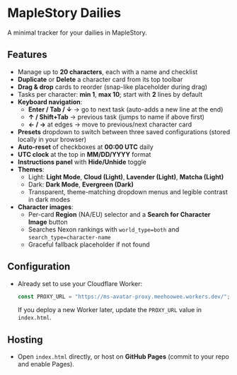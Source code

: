# MapleStory Dailies

A minimal tracker for your dailies in MapleStory.

## Features
- Manage up to **20 characters**, each with a name and checklist
- **Duplicate** or **Delete** a character card from its top toolbar
- **Drag & drop** cards to reorder (snap-like placeholder during drag)
- Tasks per character: **min 1**, **max 10**; start with **2** lines by default
- **Keyboard navigation**:
  - **Enter / Tab / ↓** → go to next task (auto-adds a new line at the end)
  - **↑ / Shift+Tab** → previous task (jumps to name if above first)
  - **← / →** at edges → move to previous/next character card
- **Presets** dropdown to switch between three saved configurations (stored locally in your browser)
- **Auto-reset** of checkboxes at **00:00 UTC** daily
- **UTC clock** at the top in **MM/DD/YYYY** format
- **Instructions panel** with **Hide/Unhide** toggle
- **Themes**:
  - Light: **Light Mode**, **Cloud (Light)**, **Lavender (Light)**, **Matcha (Light)**
  - Dark: **Dark Mode**, **Evergreen (Dark)**
  - Transparent, theme-matching dropdown menus and legible contrast in dark modes
- **Character images**:
  - Per-card **Region** (NA/EU) selector and a **Search for Character Image** button
  - Searches Nexon rankings with `world_type=both` and `search_type=character-name`
  - Graceful fallback placeholder if not found

## Configuration
- Already set to use your Cloudflare Worker:
  ```js
  const PROXY_URL = "https://ms-avatar-proxy.meehoowee.workers.dev/";
  ```
  If you deploy a new Worker later, update the `PROXY_URL` value in `index.html`.

## Hosting
- Open `index.html` directly, or host on **GitHub Pages** (commit to your repo and enable Pages).
